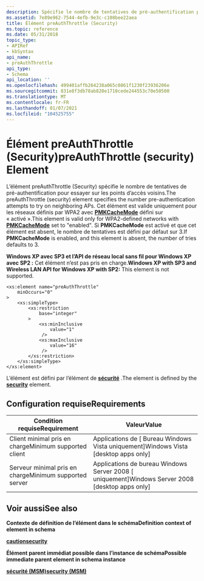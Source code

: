 ```yaml
---
description: Spécifie le nombre de tentatives de pré-authentification pour essayer sur les points d’accès voisins.
ms.assetid: 7e89e962-7544-4efb-9e3c-c108bee22aea
title: Élément preAuthThrottle (Security)
ms.topic: reference
ms.date: 05/31/2018
topic_type:
- APIRef
- kbSyntax
api_name:
- preAuthThrottle
api_type:
- Schema
api_location: ''
ms.openlocfilehash: 499401affb264238a065c0861f1230f23936206e
ms.sourcegitcommit: 831e8f3db78ab820e1710cede244553c70e50500
ms.translationtype: MT
ms.contentlocale: fr-FR
ms.lasthandoff: 01/07/2021
ms.locfileid: "104525755"
---
```

# <a name="preauththrottle-security-element"></a><span data-ttu-id="5cdfa-103">Élément preAuthThrottle (Security)</span><span class="sxs-lookup"><span data-stu-id="5cdfa-103">preAuthThrottle (security) Element</span></span>

<span data-ttu-id="5cdfa-104">L’élément preAuthThrottle (Security) spécifie le nombre de tentatives de pré-authentification pour essayer sur les points d’accès voisins.</span><span class="sxs-lookup"><span data-stu-id="5cdfa-104">The preAuthThrottle (security) element specifies the number pre-authentication attempts to try on neighboring APs.</span></span> <span data-ttu-id="5cdfa-105">Cet élément est valide uniquement pour les réseaux définis par WPA2 avec [**PMKCacheMode**](wlan-profileschema-pmkcachemode-security-element.md) défini sur « activé ».</span><span class="sxs-lookup"><span data-stu-id="5cdfa-105">This element is valid only for WPA2-defined networks with [**PMKCacheMode**](wlan-profileschema-pmkcachemode-security-element.md) set to "enabled".</span></span> <span data-ttu-id="5cdfa-106">Si **PMKCacheMode** est activé et que cet élément est absent, le nombre de tentatives est défini par défaut sur 3.</span><span class="sxs-lookup"><span data-stu-id="5cdfa-106">If **PMKCacheMode** is enabled, and this element is absent, the number of tries defaults to 3.</span></span>

<span data-ttu-id="5cdfa-107">**Windows XP avec SP3 et l’API de réseau local sans fil pour Windows XP avec SP2 :** Cet élément n’est pas pris en charge.</span><span class="sxs-lookup"><span data-stu-id="5cdfa-107">**Windows XP with SP3 and Wireless LAN API for Windows XP with SP2:** This element is not supported.</span></span>

``` syntax
<xs:element name="preAuthThrottle"
    minOccurs="0"
>
    <xs:simpleType>
        <xs:restriction
            base="integer"
        >
            <xs:minInclusive
                value="1"
             />
            <xs:maxInclusive
                value="16"
             />
        </xs:restriction>
    </xs:simpleType>
</xs:element>
```

<span data-ttu-id="5cdfa-108">L’élément est défini par l’élément de [**sécurité**](wlan-profileschema-security-msm-element.md) .</span><span class="sxs-lookup"><span data-stu-id="5cdfa-108">The element is defined by the [**security**](wlan-profileschema-security-msm-element.md) element.</span></span>

## <a name="requirements"></a><span data-ttu-id="5cdfa-109">Configuration requise</span><span class="sxs-lookup"><span data-stu-id="5cdfa-109">Requirements</span></span>



| <span data-ttu-id="5cdfa-110">Condition requise</span><span class="sxs-lookup"><span data-stu-id="5cdfa-110">Requirement</span></span> | <span data-ttu-id="5cdfa-111">Valeur</span><span class="sxs-lookup"><span data-stu-id="5cdfa-111">Value</span></span> |
|-------------------------------------|------------------------------------------------------|
| <span data-ttu-id="5cdfa-112">Client minimal pris en charge</span><span class="sxs-lookup"><span data-stu-id="5cdfa-112">Minimum supported client</span></span><br/> | <span data-ttu-id="5cdfa-113">Applications de \[ Bureau Windows Vista uniquement\]</span><span class="sxs-lookup"><span data-stu-id="5cdfa-113">Windows Vista \[desktop apps only\]</span></span><br/>       |
| <span data-ttu-id="5cdfa-114">Serveur minimal pris en charge</span><span class="sxs-lookup"><span data-stu-id="5cdfa-114">Minimum supported server</span></span><br/> | <span data-ttu-id="5cdfa-115">Applications de bureau Windows Server 2008 \[ uniquement\]</span><span class="sxs-lookup"><span data-stu-id="5cdfa-115">Windows Server 2008 \[desktop apps only\]</span></span><br/> |



## <a name="see-also"></a><span data-ttu-id="5cdfa-116">Voir aussi</span><span class="sxs-lookup"><span data-stu-id="5cdfa-116">See also</span></span>

<dl> <dt>

<span data-ttu-id="5cdfa-117">**Contexte de définition de l’élément dans le schéma**</span><span class="sxs-lookup"><span data-stu-id="5cdfa-117">**Definition context of element in schema**</span></span>
</dt> <dt>

[<span data-ttu-id="5cdfa-118">**caution**</span><span class="sxs-lookup"><span data-stu-id="5cdfa-118">**security**</span></span>](wlan-profileschema-security-msm-element.md)
</dt> <dt>

<span data-ttu-id="5cdfa-119">**Élément parent immédiat possible dans l’instance de schéma**</span><span class="sxs-lookup"><span data-stu-id="5cdfa-119">**Possible immediate parent element in schema instance**</span></span>
</dt> <dt>

[<span data-ttu-id="5cdfa-120">**sécurité (MSM)**</span><span class="sxs-lookup"><span data-stu-id="5cdfa-120">**security (MSM)**</span></span>](wlan-profileschema-security-msm-element.md)
</dt> </dl>

 

 




